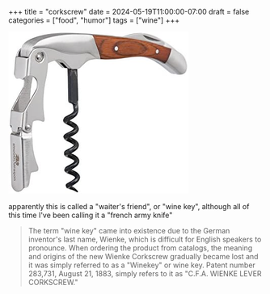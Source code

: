 +++
title = "corkscrew"
date = 2024-05-19T11:00:00-07:00
draft = false
categories = ["food", "humor"]
tags = ["wine"]
+++

![](./corkscrew.png)

apparently this is called a "waiter's friend", or "wine key", although all of this time I've been calling it a "french army knife"


> The term "wine key" came into existence due to the German inventor's last name, Wienke, which is difficult for English speakers to pronounce. When ordering the product from catalogs, the meaning and origins of the new Wienke Corkscrew gradually became lost and it was simply referred to as a "Winekey" or wine key. Patent number 283,731, August 21, 1883, simply refers to it as "C.F.A. WIENKE LEVER CORKSCREW."